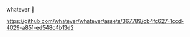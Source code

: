 whatever :fish_cake:

https://github.com/whatever/whatever/assets/367789/cb4fc627-1ccd-4029-a851-ed548c4b13d2
